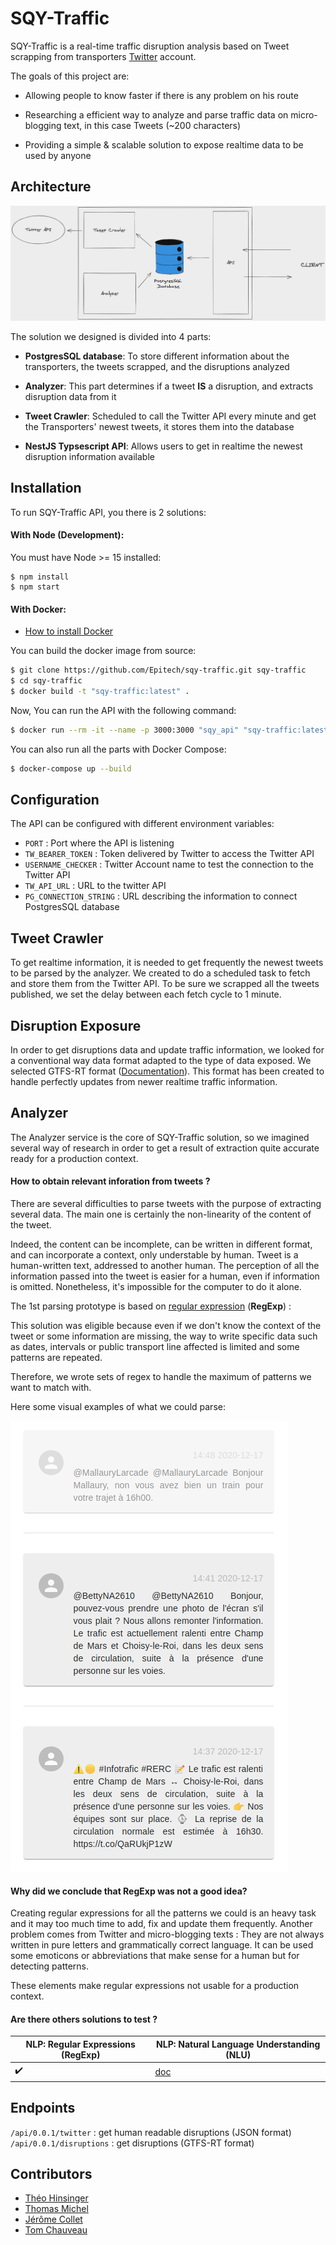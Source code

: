 # SQY-Traffic

SQY-Traffic is a real-time traffic disruption analysis based on Tweet scrapping from transporters <a href="https://twitter.com">Twitter</a> account.

The goals of this project are:

- Allowing people to know faster if there is any problem on his route

- Researching a efficient way to analyze and parse traffic data on micro-blogging text, in this case Tweets (~200 characters)

- Providing a simple & scalable solution to expose realtime data to be used by anyone

## Architecture

![Architecture]( ./.github/assets/Architecture.png "Schema")

The solution we designed is divided into 4 parts:

- **PostgresSQL database**: To store different information about the transporters, the tweets scrapped, and the disruptions analyzed

- **Analyzer**: This part determines if a tweet **IS** a disruption, and extracts disruption data from it

- **Tweet Crawler**: Scheduled to call the Twitter API every minute and get the Transporters' newest tweets, it stores them into the database

- **NestJS Typsescript API**: Allows users to get in realtime the newest disruption information available


## Installation

To run SQY-Traffic API, you there is 2 solutions:

#### With Node (Development):

You must have Node >= 15 installed:

```
$ npm install
$ npm start
```


#### With Docker:
- <a href="https://docs.docker.com/engine/install/">How to install Docker</a>

You can build the docker image from source:

```bash
$ git clone https://github.com/Epitech/sqy-traffic.git sqy-traffic
$ cd sqy-traffic
$ docker build -t "sqy-traffic:latest" .
```

Now, You can run the API with the following command:
```bash
$ docker run --rm -it --name -p 3000:3000 "sqy_api" "sqy-traffic:latest"
```

You can also run all the parts with Docker Compose:
```bash
$ docker-compose up --build
```

## Configuration

The API can be configured with different environment variables:

- `PORT` : Port where the API is listening
- `TW_BEARER_TOKEN` : Token delivered by Twitter to access the Twitter API
- `USERNAME_CHECKER` : Twitter Account name to test the connection to the Twitter API
- `TW_API_URL` : URL to the twitter API
- `PG_CONNECTION_STRING` : URL describing the information to connect PostgresSQL database

## Tweet Crawler

To get realtime information, it is needed to get frequently the newest tweets to be parsed by the analyzer. We created to do a scheduled task to fetch and store them from the Twitter API. To be sure we scrapped all the tweets published, we set the delay between each fetch cycle to 1 minute.

## Disruption Exposure

In order to get disruptions data and update traffic information, we looked for a conventional way data format adapted to the type of data exposed. We selected GTFS-RT format (<a href="https://developers.google.com/transit/gtfs-realtime">Documentation</a>). This format has been created to handle perfectly updates from newer realtime traffic information.

## Analyzer

The Analyzer service is the core of SQY-Traffic solution, so we imagined several way of research in order to get a result of extraction quite accurate  ready for a production context.

#### How to obtain relevant inforation from tweets ?

There are several difficulties to parse tweets with the purpose of extracting several data. The main one is certainly the non-linearity of the content of the tweet.

Indeed, the content can be incomplete, can be written in different format, and can incorporate a context, only understable by human. Tweet is a human-written text, addressed to another human. The perception of all the information passed into the tweet is easier for a human, even if information is omitted. Nonetheless, it's impossible for the computer to do it alone.

The 1st parsing prototype is based on <a href="https://en.wikipedia.org/wiki/Regular_expression">regular expression</a> (**RegExp**) :

This solution was eligible because even if we don't know the context of the tweet or some information are missing, the way to write specific data such as dates, intervals or public transport line affected is limited and some patterns are repeated.

Therefore, we wrote sets of regex to handle the maximum of patterns we want to match with.

Here some visual examples of what we could parse:

![Examples]( ./.github/assets/Examples.png "Schema")

#### Why did we conclude that RegExp was not a good idea? 

Creating regular expressions for all the patterns we could is an heavy task and it may too much time to add, fix and update them frequently. Another problem comes from Twitter and micro-blogging texts : They are not always written in pure letters and grammatically correct language. It can be used some emoticons or abbreviations that make sense for a human but for detecting patterns.

These elements make regular expressions not usable for a production context.

#### Are there others solutions to test ?

| NLP: Regular Expressions (RegExp) | NLP: Natural Language Understanding (NLU) |
| -------------------------| ------------------------ |
|            ✔️             |     [doc](./.doc.pdf)    |


## Endpoints

`/api/0.0.1/twitter` : get human readable disruptions (JSON format)<br>
`/api/0.0.1/disruptions` : get disruptions (GTFS-RT format)

## Contributors

- <a href="https://github.com/TheoHertz">Théo Hinsinger</a>
- <a href="https://github.com/pr0m3th3usEx">Thomas Michel</a>
- <a href="https://github.com/JeromeCGithub">Jérôme Collet</a>
- <a href="https://github.com/TomChv">Tom Chauveau</a>
